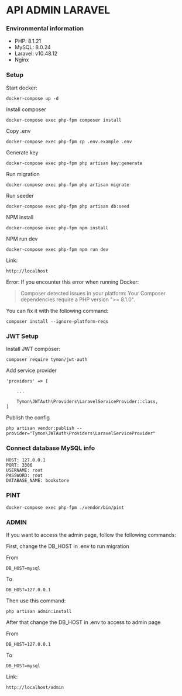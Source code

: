 # API ADMIN LARAVEL
### Environmental information
- PHP: 8.1.21
- MySQL: 8.0.24
- Laravel: v10.48.12 
- Nginx

### Setup
Start docker:

```
docker-compose up -d
```

Install composer

```
docker-compose exec php-fpm composer install
```

Copy .env

```
docker-compose exec php-fpm cp .env.example .env
```

Generate key

```
docker-compose exec php-fpm php artisan key:generate
```

Run migration

```
docker-compose exec php-fpm php artisan migrate
```

Run seeder

```
docker-compose exec php-fpm php artisan db:seed
```

NPM install

```
docker-compose exec php-fpm npm install
```

NPM run dev

```
docker-compose exec php-fpm npm run dev
```

Link:

```
http://localhost
```

Error:
If you encounter this error when running Docker:
>Composer detected issues in your platform: Your Composer dependencies require a PHP version ">= 8.1.0".

You can fix it with the following command:

```
composer install --ignore-platform-reqs
```
### JWT Setup

Install JWT composer:

```
composer require tymon/jwt-auth
```

Add service provider

```
'providers' => [

    ...

    Tymon\JWTAuth\Providers\LaravelServiceProvider::class,
]
```
Publish the config

```
php artisan vendor:publish --provider="Tymon\JWTAuth\Providers\LaravelServiceProvider"
```

### Connect database MySQL info
```
HOST: 127.0.0.1
PORT: 3306
USERNAME: root
PASSWORD: root
DATABASE_NAME: bookstore
```

### PINT 
```
docker-compose exec php-fpm ./vendor/bin/pint
```
### ADMIN
If you want to access the admin page, follow the following commands:

First, change the DB_HOST in .env to run migration

From

```
DB_HOST=mysql
```

To

```
DB_HOST=127.0.0.1
```
Then use this command:

```
php artisan admin:install
```

After that change the DB_HOST in .env to access to admin page

From

```
DB_HOST=127.0.0.1
```

To

```
DB_HOST=mysql
```

Link:

```
http://localhost/admin
```
